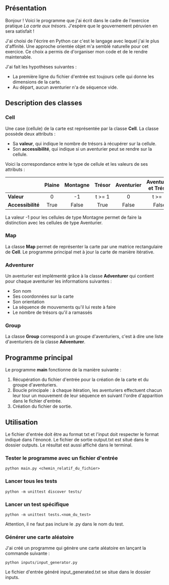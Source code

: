 ## Présentation

Bonjour ! Voici le programme que j'ai écrit dans le cadre de l'exercice pratique _La carte aux trésors_. J'espère que le gouvernement péruvien en sera satisfait !

J'ai choisi de l'écrire en Python car c'est le langage avec lequel j'ai le plus d'affinité. Une approche orientée objet m'a semblé naturelle pour cet exercice. Ce choix a permis de d'organiser mon code et de le rendre maintenable. 

J'ai fait les hypothèses suivantes : 
* La première ligne du fichier d'entrée est toujours celle qui donne les dimensions de la carte.
* Au départ, aucun aventurier n'a de séquence vide.

## Description des classes

### Cell 
    
Une case (cellule) de la carte est représentée par la classe **Cell**. La classe possède deux attributs : 
* Sa **valeur**, qui indique le nombre de trésors à récupérer sur la cellule.
* Son **accessibilité**, qui indique si un aventurier peut se rendre sur la cellule.

Voici la correspondance entre le type de cellule et les valeurs de ses attributs :

|       | Plaine | Montagne | Trésor | Aventurier | Aventurier et Trésor |
|-------|:----------:|:----------:|:----------:|:----------:|:----------:|
| **Valeur** | 0  | -1  | t >= 1  | 0  | t >= 1  |
| **Accessibilité** | True  | False  | True  | False  | False  |

La valeur -1 pour les cellules de type Montagne permet de faire la distinction avec les cellules de type Aventurier. 

### Map

La classe **Map** permet de représenter la carte par une matrice rectangulaire de **Cell**. Le programme principal met à jour la carte de manière itérative. 

### Adventurer 

Un aventurier est implémenté grâce à la classe **Adventurer** qui contient pour chaque aventurier les informations suivantes :
* Son nom
* Ses coordonnées sur la carte
* Son orientation 
* La séquence de mouvements qu'il lui reste à faire
* Le nombre de trésors qu'il a ramassés

### Group 

La classe **Group** correspond à un groupe d'aventuriers, c'est à dire une liste d'aventuriers de la classe **Adventurer**.

## Programme principal

Le programme **main** fonctionne de la manière suivante :
1. Récupération du fichier d'entrée pour la création de la carte et du groupe d'aventuriers. 
2. Boucle principale : à chaque itération, les aventuriers effectuent chacun leur tour un mouvement de leur séquence en suivant l'ordre d'apparition dans le fichier d'entrée.
3. Création du fichier de sortie.

## Utilisation
Le fichier d'entrée doit être au format txt et l'input doit respecter le format indiqué dans l'énoncé. Le fichier de sortie output.txt est situé dans le dossier outputs. Le résultat est aussi affiché dans le terminal.
### Tester le programme avec un fichier d'entrée
```
python main.py <chemin_relatif_du_fichier>
```
### Lancer tous les tests
```
python -m unittest discover tests/
```
### Lancer un test spécifique
```
python -m unittest tests.<nom_du_test>
```
Attention, il ne faut pas inclure le .py dans le nom du test.
### Générer une carte aléatoire
J'ai créé un programme qui génère une carte aléatoire en lançant la commande suivante :
```
python inputs/input_generator.py
```
Le fichier d'entrée généré input_generated.txt se situe dans le dossier inputs.
